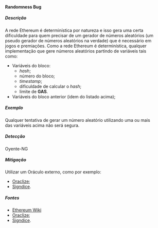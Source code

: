 #### Randomness Bug

##### Descrição

A rede Ethereum é determinística por natureza e isso gera uma certa dificuldade para quem precisar de um gerador de números aleatórios (um pseudo gerador de números aleatórios na verdade) que é necessário em jogos e premiações. Como a rede Ethereum é determinística, qualquer implementação que gere números aleatórios partindo de variáveis tais como:

* Variáveis do bloco:
  * _hash_;
  * número do bloco;
  * _timestamp_;
  * dificuldade de calcular o _hash_;
  * limite de **GAS**.
* Variáveis do bloco anterior (idem do listado acima);

##### Exemplo

Qualquer tentativa de gerar um número aleatório utilizando uma ou mais das variáveis acima não será segura.

##### Detecção

Oyente-NG

##### Mitigação

Utilizar um Oráculo externo, como por exemplo:

* [Oraclize](http://www.oraclize.it/);
* [Signdice](https://github.com/gluk256/misc/blob/master/rng4ethereum/signidice.md).

##### Fontes

* [Ethereum Wiki](https://github.com/ethereum/wiki/wiki/Safety)
* [Oraclize](http://www.oraclize.it/);
* [Signdice](https://github.com/gluk256/misc/blob/master/rng4ethereum/signidice.md).
